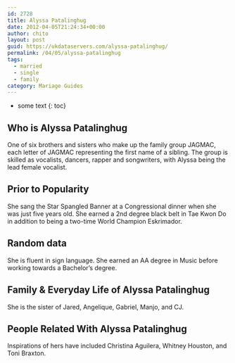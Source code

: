 ```yaml
---
id: 2728
title: Alyssa Patalinghug
date: 2012-04-05T21:24:34+00:00
author: chito
layout: post
guid: https://ukdataservers.com/alyssa-patalinghug/
permalink: /04/05/alyssa-patalinghug  
tags:
  - married
  - single
  - family
category: Mariage Guides
---
```


* some text
{: toc}


## Who is  Alyssa Patalinghug
                  
                  
                  
One of six brothers and sisters who make up the family group JAGMAC, each letter of JAGMAC representing the first name of a sibling. The group is skilled as vocalists, dancers, rapper and songwriters, with Alyssa being the lead female vocalist.
                  
                
                
                
## Prior to Popularity 
                  
                  
                  
She sang the Star Spangled Banner at a Congressional dinner when she was just five years old. She earned a 2nd degree black belt in Tae Kwon Do in addition to being a two-time World Champion Eskrimador.
                  
                
                
                
## Random data 
                  
                  
                  
She is fluent in sign language. She earned an AA degree in Music before working towards a Bachelor&#8217;s degree.
                  
                
                
                
## Family & Everyday Life of Alyssa Patalinghug
                  
                  
                  
She is the sister of Jared, Angelique, Gabriel, Manjo, and CJ.
                  
                
                
                
## People Related With  Alyssa Patalinghug
                  
                  
                  
Inspirations of hers have included Christina Aguilera, Whitney Houston, and Toni Braxton.
                  
                
              
            
          
          
          
    
    
  
